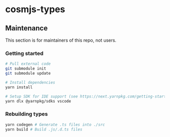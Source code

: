 # cosmjs-types

## Maintenance

This section is for maintainers of this repo, not users.

### Getting started

```sh
# Pull external code
git submodule init
git submodule update

# Install dependencies
yarn install

# Setup SDK for IDE support (see https://next.yarnpkg.com/getting-started/editor-sdks)
yarn dlx @yarnpkg/sdks vscode
```

### Rebuilding types

```sh
yarn codegen # Generate .ts files into ./src
yarn build # Build .js/.d.ts files
```
